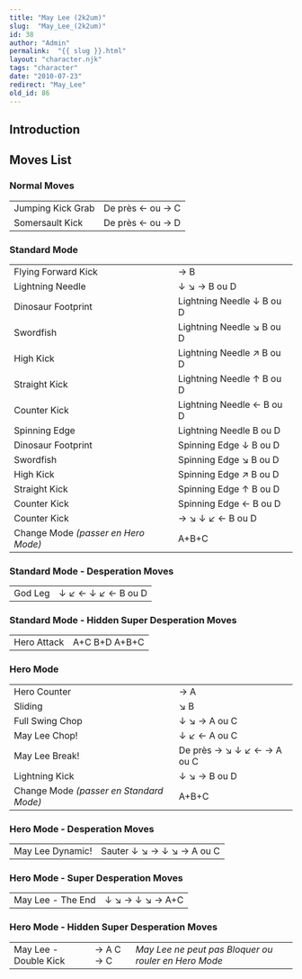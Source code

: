 ```yaml
---
title: "May Lee (2k2um)"
slug:  "May_Lee_(2k2um)"
id: 38
author: "Admin"
permalink:  "{{ slug }}.html"
layout: "character.njk"
tags: "character"
date: "2010-07-23"
redirect: "May_Lee"
old_id: 86
---
```


## Introduction

## Moves List

### Normal Moves

|                   |                  |
|-------------------|------------------|
| Jumping Kick Grab | De près ← ou → C |
| Somersault Kick   | De près ← ou → D |

### Standard Mode

|                                     |                           |
|-------------------------------------|---------------------------|
| Flying Forward Kick                 | → B                       |
| Lightning Needle                    | ↓ ↘ → B ou D              |
| Dinosaur Footprint                  | Lightning Needle ↓ B ou D |
| Swordfish                           | Lightning Needle ↘ B ou D |
| High Kick                           | Lightning Needle ↗ B ou D |
| Straight Kick                       | Lightning Needle ↑ B ou D |
| Counter Kick                        | Lightning Needle ← B ou D |
| Spinning Edge                       | Lightning Needle B ou D   |
| Dinosaur Footprint                  | Spinning Edge ↓ B ou D    |
| Swordfish                           | Spinning Edge ↘ B ou D    |
| High Kick                           | Spinning Edge ↗ B ou D    |
| Straight Kick                       | Spinning Edge ↑ B ou D    |
| Counter Kick                        | Spinning Edge ← B ou D    |
| Counter Kick                        | → ↘ ↓ ↙ ← B ou D          |
| Change Mode *(passer en Hero Mode)* | A+B+C                     |

### Standard Mode - Desperation Moves

|         |                    |
|---------|--------------------|
| God Leg | ↓ ↙ ← ↓ ↙ ← B ou D |

### Standard Mode - Hidden Super Desperation Moves

|             |               |
|-------------|---------------|
| Hero Attack | A+C B+D A+B+C |

### Hero Mode

|                                         |                            |
|-----------------------------------------|----------------------------|
| Hero Counter                            | → A                        |
| Sliding                                 | ↘ B                        |
| Full Swing Chop                         | ↓ ↘ → A ou C               |
| May Lee Chop!                           | ↓ ↙ ← A ou C               |
| May Lee Break!                          | De près → ↘ ↓ ↙ ← → A ou C |
| Lightning Kick                          | ↓ ↘ → B ou D               |
| Change Mode *(passer en Standard Mode)* | A+B+C                      |

### Hero Mode - Desperation Moves

|                  |                           |
|------------------|---------------------------|
| May Lee Dynamic! | Sauter ↓ ↘ → ↓ ↘ → A ou C |

### Hero Mode - Super Desperation Moves

|                   |                 |
|-------------------|-----------------|
| May Lee - The End | ↓ ↘ → ↓ ↘ → A+C |

### Hero Mode - Hidden Super Desperation Moves

|                       |           |                                                      |
|-----------------------|-----------|------------------------------------------------------|
| May Lee - Double Kick | → A C → C | *May Lee ne peut pas Bloquer ou rouler en Hero Mode* |
